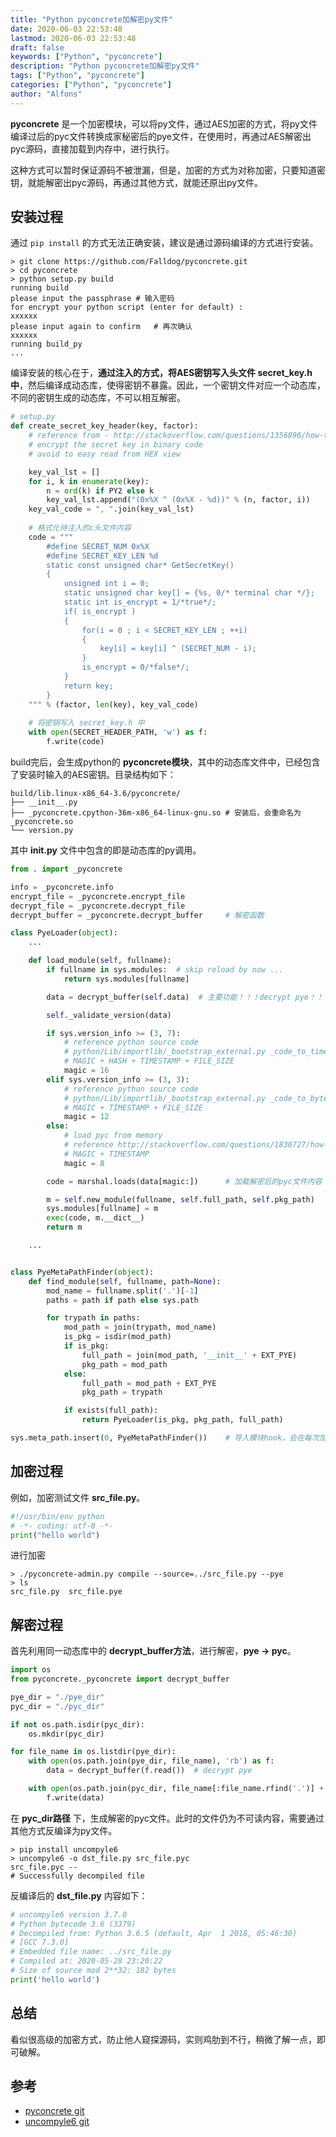 ```yaml
---
title: "Python pyconcrete加解密py文件"
date: 2020-06-03 22:53:48
lastmod: 2020-06-03 22:53:48
draft: false
keywords: ["Python", "pyconcrete"]
description: "Python pyconcrete加解密py文件"
tags: ["Python", "pyconcrete"]
categories: ["Python", "pyconcrete"]
author: "Alfons"
---
```


**pyconcrete** 是一个加密模块，可以将py文件，通过AES加密的方式，将py文件编译过后的pyc文件转换成家秘密后的pye文件，在使用时，再通过AES解密出pyc源码，直接加载到内存中，进行执行。

这种方式可以暂时保证源码不被泄漏，但是，加密的方式为对称加密，只要知道密钥，就能解密出pyc源码，再通过其他方式，就能还原出py文件。

<!--more-->

## 安装过程

通过 `pip install` 的方式无法正确安装，建议是通过源码编译的方式进行安装。

```shell
> git clone https://github.com/Falldog/pyconcrete.git
> cd pyconcrete
> python setup.py build
running build
please input the passphrase # 输入密码
for encrypt your python script (enter for default) : 
xxxxxx
please input again to confirm   # 再次确认
xxxxxx
running build_py
...
```

编译安装的核心在于，**通过注入的方式，将AES密钥写入头文件 secret_key.h 中**，然后编译成动态库，使得密钥不暴露。因此，一个密钥文件对应一个动态库，不同的密钥生成的动态库，不可以相互解密。

```python
# setup.py
def create_secret_key_header(key, factor):
    # reference from - http://stackoverflow.com/questions/1356896/how-to-hide-a-string-in-binary-code
    # encrypt the secret key in binary code
    # avoid to easy read from HEX view

    key_val_lst = []
    for i, k in enumerate(key):
        n = ord(k) if PY2 else k
        key_val_lst.append("(0x%X ^ (0x%X - %d))" % (n, factor, i))
    key_val_code = ", ".join(key_val_lst)
    
    # 格式化待注入的c头文件内容
    code = """
        #define SECRET_NUM 0x%X
        #define SECRET_KEY_LEN %d
        static const unsigned char* GetSecretKey()
        {
            unsigned int i = 0;
            static unsigned char key[] = {%s, 0/* terminal char */};
            static int is_encrypt = 1/*true*/;
            if( is_encrypt )
            {
                for(i = 0 ; i < SECRET_KEY_LEN ; ++i)
                {
                    key[i] = key[i] ^ (SECRET_NUM - i);
                }
                is_encrypt = 0/*false*/;
            }
            return key;
        }
    """ % (factor, len(key), key_val_code)
    
    # 将密钥写入 secret_key.h 中
    with open(SECRET_HEADER_PATH, 'w') as f:
        f.write(code)
```

build完后，会生成python的 **pyconcrete模块**，其中的动态库文件中，已经包含了安装时输入的AES密钥。目录结构如下：

```shell
build/lib.linux-x86_64-3.6/pyconcrete/
├── __init__.py
├── _pyconcrete.cpython-36m-x86_64-linux-gnu.so # 安装后，会重命名为 _pyconcrete.so
└── version.py
```

其中 **__init__.py** 文件中包含的即是动态库的py调用。

```python
from . import _pyconcrete

info = _pyconcrete.info
encrypt_file = _pyconcrete.encrypt_file
decrypt_file = _pyconcrete.decrypt_file
decrypt_buffer = _pyconcrete.decrypt_buffer     # 解密函数

class PyeLoader(object):
    ...

    def load_module(self, fullname):
        if fullname in sys.modules:  # skip reload by now ...
            return sys.modules[fullname]

        data = decrypt_buffer(self.data)  # 主要功能！！！decrypt pye！！！

        self._validate_version(data)

        if sys.version_info >= (3, 7):
            # reference python source code
            # python/Lib/importlib/_bootstrap_external.py _code_to_timestamp_pyc() & _code_to_hash_pyc()
            # MAGIC + HASH + TIMESTAMP + FILE_SIZE
            magic = 16
        elif sys.version_info >= (3, 3):
            # reference python source code
            # python/Lib/importlib/_bootstrap_external.py _code_to_bytecode()
            # MAGIC + TIMESTAMP + FILE_SIZE
            magic = 12
        else:
            # load pyc from memory
            # reference http://stackoverflow.com/questions/1830727/how-to-load-compiled-python-modules-from-memory
            # MAGIC + TIMESTAMP
            magic = 8

        code = marshal.loads(data[magic:])      # 加载解密后的pyc文件内容

        m = self.new_module(fullname, self.full_path, self.pkg_path)
        sys.modules[fullname] = m
        exec(code, m.__dict__)
        return m

    ...


class PyeMetaPathFinder(object):
    def find_module(self, fullname, path=None):
        mod_name = fullname.split('.')[-1]
        paths = path if path else sys.path

        for trypath in paths:
            mod_path = join(trypath, mod_name)
            is_pkg = isdir(mod_path)
            if is_pkg:
                full_path = join(mod_path, '__init__' + EXT_PYE)
                pkg_path = mod_path
            else:
                full_path = mod_path + EXT_PYE
                pkg_path = trypath

            if exists(full_path):
                return PyeLoader(is_pkg, pkg_path, full_path)

sys.meta_path.insert(0, PyeMetaPathFinder())    # 导入模块hook，会在每次加载模块时，进行pye文件的解密
```

## 加密过程

例如，加密测试文件 **src_file.py**。

```python
#!/usr/bin/env python
# -*- coding: utf-8 -*-
print("hello world")
```

进行加密

```shell
> ./pyconcrete-admin.py compile --source=../src_file.py --pye
> ls
src_file.py  src_file.pye
```

## 解密过程

首先利用同一动态库中的 **decrypt_buffer方法**，进行解密，**pye -> pyc**。

```python
import os
from pyconcrete._pyconcrete import decrypt_buffer

pye_dir = "./pye_dir"
pyc_dir = "./pyc_dir"

if not os.path.isdir(pyc_dir):
    os.mkdir(pyc_dir)

for file_name in os.listdir(pye_dir):
    with open(os.path.join(pye_dir, file_name), 'rb') as f:
        data = decrypt_buffer(f.read())  # decrypt pye

    with open(os.path.join(pyc_dir, file_name[:file_name.rfind('.')] + '.pyc'), 'wb') as f:
        f.write(data)
```

在 **pyc_dir路径** 下，生成解密的pyc文件。此时的文件仍为不可读内容，需要通过其他方式反编译为py文件。

```shell
> pip install uncompyle6
> uncompyle6 -o dst_file.py src_file.pyc 
src_file.pyc -- 
# Successfully decompiled file
```

反编译后的 **dst_file.py** 内容如下：

```python
# uncompyle6 version 3.7.0
# Python bytecode 3.6 (3379)
# Decompiled from: Python 3.6.5 (default, Apr  1 2018, 05:46:30) 
# [GCC 7.3.0]
# Embedded file name: ../src_file.py
# Compiled at: 2020-05-28 23:20:22
# Size of source mod 2**32: 182 bytes
print('hello world')
```

## 总结

看似很高级的加密方式，防止他人窥探源码，实则鸡肋到不行，稍微了解一点，即可破解。

## 参考

- [pyconcrete git](https://github.com/Falldog/pyconcrete)
- [uncompyle6 git](https://github.com/rocky/python-uncompyle6)